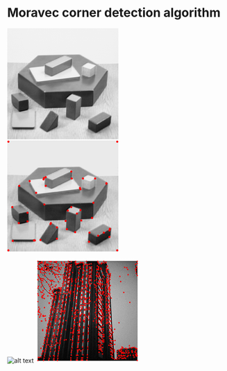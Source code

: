 
# Moravec corner detection algorithm

![alt text](https://github.com/wallaceloos/Image_Processing/blob/master/Corner_detector/Moravec/images/blox.png)
![alt text](https://github.com/wallaceloos/Image_Processing/blob/master/Corner_detector/Moravec/images/img7x7_t12000.png)

![alt text](https://github.com/wallaceloos/Image_Processing/blob/master/Corner_detector/Moravec/images/predio.png)
![alt text](https://github.com/wallaceloos/Image_Processing/blob/master/Corner_detector/Moravec/images/img3x3_t850.png)
